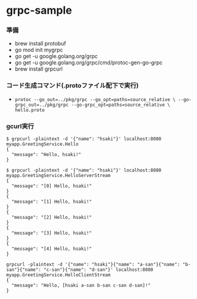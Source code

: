# grpc-sample

### 準備
+ brew install protobuf
+ go mod init mygrpc
+ go get -u google.golang.org/grpc
+ go get -u google.golang.org/grpc/cmd/protoc-gen-go-grpc
+ brew install grpcurl


### コード生成コマンド(.protoファイル配下で実行)
+ `protoc --go_out=../pkg/grpc --go_opt=paths=source_relative \
	--go-grpc_out=../pkg/grpc --go-grpc_opt=paths=source_relative \
	hello.proto`


### gcurl実行
```
$ grpcurl -plaintext -d '{"name": "hsaki"}' localhost:8080 myapp.GreetingService.Hello
{
  "message": "Hello, hsaki!"
}
```
```
$ grpcurl -plaintext -d '{"name": "hsaki"}' localhost:8080 myapp.GreetingService.HelloServerStream
{
  "message": "[0] Hello, hsaki!"
}
{
  "message": "[1] Hello, hsaki!"
}
{
  "message": "[2] Hello, hsaki!"
}
{
  "message": "[3] Hello, hsaki!"
}
{
  "message": "[4] Hello, hsaki!"
}
```

```
grpcurl -plaintext -d '{"name": "hsaki"}{"name": "a-san"}{"name": "b-san"}{"name": "c-san"}{"name": "d-san"}' localhost:8080 myapp.GreetingService.HelloClientStream
{
  "message": "Hello, [hsaki a-san b-san c-san d-san]!"
}
```
